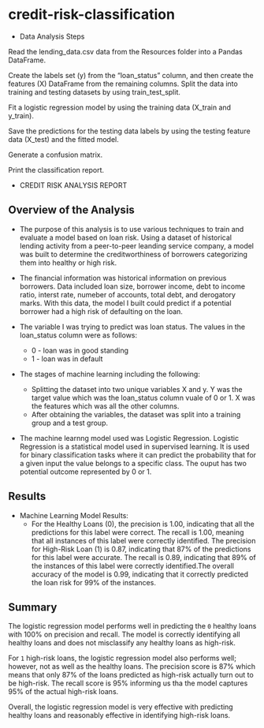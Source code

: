 # credit-risk-classification

* Data Analysis Steps

Read the lending_data.csv data from the Resources folder into a Pandas DataFrame.

Create the labels set (y) from the “loan_status” column, and then create the features (X) DataFrame from the remaining columns.
Split the data into training and testing datasets by using train_test_split.

Fit a logistic regression model by using the training data (X_train and y_train).

Save the predictions for the testing data labels by using the testing feature data (X_test) and the fitted model.

Generate a confusion matrix.

Print the classification report.

* CREDIT RISK ANALYSIS REPORT

## Overview of the Analysis

* The purpose of this analysis is to use various techniques to train and evaluate a model based on loan risk. Using a dataset of historical lending activity from a peer-to-peer leanding service company, a model was built to determine the creditworthiness of borrowers categorizing them into healthy or high risk. 

* The financial information was historical information on previous borrowers. Data included loan size, borrower income, debt to income ratio, interst rate, numeber of accounts, total debt, and derogatory marks. With this data, the model I built could predict if a potential borrower had a high risk of defaulting on the loan. 

* The variable I was trying to predict was loan status. The values in the loan_status column were as follows:
    *   0 - loan was in good standing
    *   1 - loan was in default


* The stages of machine learning including the following:
    *   Splitting the dataset into two unique variables X and y. Y was the target value which was the loan_status column vuale of 0 or 1. X was the features which was all the other columns. 
    *   After obtaining the variables, the dataset was split into a training group and a test group. 


* The machine learnng model used was Logistic Regression. Logistic Regression is a statistical model used in supervised learning. It is used for binary classification tasks where it can predict the probability that for a given input the value belongs to a specific class. The ouput has two potential outcome represented by 0 or 1. 

## Results

* Machine Learning Model Results:
    * For the Healthy Loans (0), the precision is 1.00, indicating that all the predictions for this label were correct. The recall is 1.00, meaning that all instances of this label were correctly identified.
        The precision for High-Risk Loan (1) is 0.87, indicating that 87% of the predictions for this label were accurate. The recall is 0.89, indicating that 89% of the instances of this label were correctly identified.The overall accuracy of the model is 0.99, indicating that it correctly predicted the loan risk for 99% of the instances.


## Summary

The logistic regression model performs well in predicting the `0` healthy loans with 100% on precision and recall. The model is correctly identifying all healthy loans and does not misclassify any healthy loans as high-risk.

For `1` high-risk loans, the logistic regression model also performs well; however, not as well as the healthy loans. The precision score is 87% which means that only 87% of the loans predicted as high-risk actually turn out to be high-risk. The recall score is 95% informing us tha the model captures 95% of the actual high-risk loans.

Overall, the logistic regression model is very effective with predicting healthy loans and reasonably effective in identifying high-risk loans.

